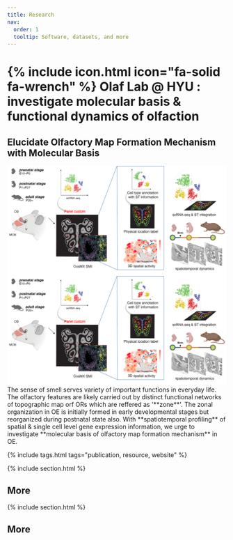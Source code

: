 ```yaml
---
title: Research
nav:
  order: 1
  tooltip: Software, datasets, and more
---
```


# {% include icon.html icon="fa-solid fa-wrench" %} Olaf Lab @ HYU : investigate molecular basis & functional dynamics of olfaction

## Elucidate Olfactory Map Formation Mechanism with Molecular Basis


<img  src = "images/oe_proj.png">

<div>
  <div>
    <img  src = "images/oe_proj.png">
  </div>
  <div>
    The sense of smell serves variety of important functions in everyday life. The olfactory features are likely carried out by distinct functional networks of topographic map orf ORs which are reffered as '**zone**'. The zonal organization in OE is initially formed in early developmental stages but reorganized during postnatal state also. With **spatiotemporal profiling** of spatial & single cell level gene expression information, we urge to investigate **molecular basis of olfactory map formation mechanism** in OE.
  </div>
</div>

{% include tags.html tags="publication, resource, website" %}


{% include section.html %}

## More

{% include section.html %}

## More

